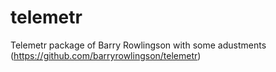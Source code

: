 # telemetr
Telemetr package of Barry Rowlingson with some adustments (https://github.com/barryrowlingson/telemetr)
